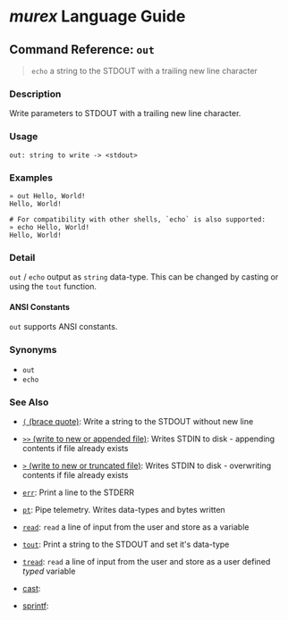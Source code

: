 # _murex_ Language Guide

## Command Reference: `out`

> `echo` a string to the STDOUT with a trailing new line character

### Description

Write parameters to STDOUT with a trailing new line character.

### Usage

    out: string to write -> <stdout>

### Examples

    » out Hello, World!
    Hello, World!
    
    # For compatibility with other shells, `echo` is also supported:
    » echo Hello, World!
    Hello, World!

### Detail

`out` / `echo` output as `string` data-type. This can be changed by casting or
using the `tout` function.

#### ANSI Constants

`out` supports ANSI constants.

### Synonyms

* `out`
* `echo`


### See Also

* [`(` (brace quote)](../commands/brace-quote.md):
  Write a string to the STDOUT without new line
* [`>>` (write to new or appended file)](../commands/greater-than-greater-than.md):
  Writes STDIN to disk - appending contents if file already exists
* [`>` (write to new or truncated file)](../commands/greater-than.md):
  Writes STDIN to disk - overwriting contents if file already exists    
* [`err`](../commands/err.md):
  Print a line to the STDERR
* [`pt`](../commands/pt.md):
  Pipe telemetry. Writes data-types and bytes written
* [`read`](../commands/read.md):
  `read` a line of input from the user and store as a variable
* [`tout`](../commands/tout.md):
  Print a string to the STDOUT and set it's data-type
* [`tread`](../commands/tread.md):
  `read` a line of input from the user and store as a user defined *typed* variable    
* [cast](../commands/cast.md):
  
* [sprintf](../commands/sprintf.md):
  